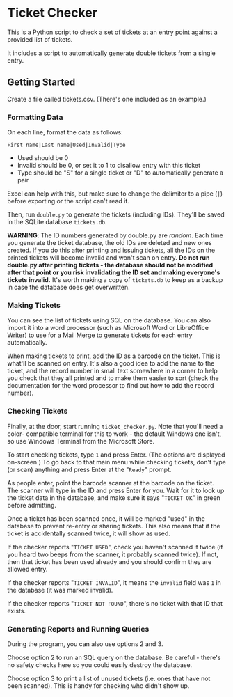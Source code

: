 # Ticket Checker

This is a Python script to check a set of tickets at an entry point
against a provided list of tickets.

It includes a script to automatically generate double tickets from a single entry.

## Getting Started

Create a file called tickets.csv. (There's one included as an example.)

### Formatting Data

On each line, format the data as follows:
```
First name|Last name|Used|Invalid|Type
```
- Used should be 0
- Invalid should be 0, or set it to 1 to disallow entry with this ticket
- Type should be "S" for a single ticket or "D" to automatically generate a pair

Excel can help with this, but make sure to change the delimiter to a pipe (`|`) before
exporting or the script can't read it.

Then, run `double.py` to generate the tickets (including IDs). They'll be saved in the
SQLite database `tickets.db`.

**WARNING**: The ID numbers generated by double.py are *random*. Each time you
generate the ticket database, the old IDs are deleted and new ones created.
If you do this after printing and issuing tickets, all the IDs on the printed tickets
will become invalid and won't scan on entry. **Do not run double.py after printing tickets -
the database should not be modified after that point or you risk invalidating the ID set and
making everyone's tickets invalid.** It's worth making a copy of `tickets.db` to keep as a
backup in case the database does get overwritten.

### Making Tickets

You can see the list of tickets using SQL on the database. You can also import it into
a word processor (such as Microsoft Word or LibreOffice Writer) to use for a Mail Merge
to generate tickets for each entry automatically.

When making tickets to print, add the ID as a barcode on the ticket. This is what'll be
scanned on entry. It's also a good idea to add the name to the ticket, and the record
number in small text somewhere in a corner to help you check that they all printed and to
make them easier to sort (check the documentation for the word processor to find out how
to add the record number).

### Checking Tickets

Finally, at the door, start running `ticket_checker.py`. Note that you'll need a color-
compatible terminal for this to work - the default Windows one isn't, so use Windows Terminal
from the Microsoft Store.

To start checking tickets, type `1` and press Enter. (The options are displayed on-screen.) To
go back to that main menu while checking tickets, don't type (or scan) anything and press Enter at the
"`Ready`" prompt.

As people enter, point the barcode scanner at the barcode on the ticket. The scanner will type
in the ID and press Enter for you. Wait for it to look up the ticket data in the database,
and make sure it says "`TICKET OK`" in green before admitting.

Once a ticket has been scanned once, it will be marked "used" in the database to prevent re-entry
or sharing tickets. This also means that if the ticket is accidentally scanned twice, it will
show as used.

If the checker reports "`TICKET USED`", check you haven't scanned it twice (if you heard two beeps from
the scanner, it probably scanned twice). If not, then that ticket has been used already and you should
confirm they are allowed entry.

If the checker reports "`TICKET INVALID`", it means the `invalid` field was `1` in the database (it was
marked invalid).

If the checker reports "`TICKET NOT FOUND`", there's no ticket with that ID that exists.

### Generating Reports and Running Queries

During the program, you can also use options 2 and 3.

Choose option 2 to run an SQL query on the database. Be careful - there's no safety checks here
so you could easily destroy the database.

Choose option 3 to print a list of unused tickets (i.e. ones that have not been scanned). This is
handy for checking who didn't show up.
